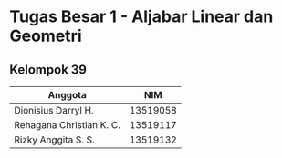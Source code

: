 # Tugas Besar 1 - Aljabar Linear dan Geometri
## Kelompok 39
| Anggota | NIM |
| --- | --- |
|Dionisius Darryl H. | 13519058 |	
|Rehagana Christian K. C. | 13519117 |	
|Rizky Anggita S. S. | 13519132 |
